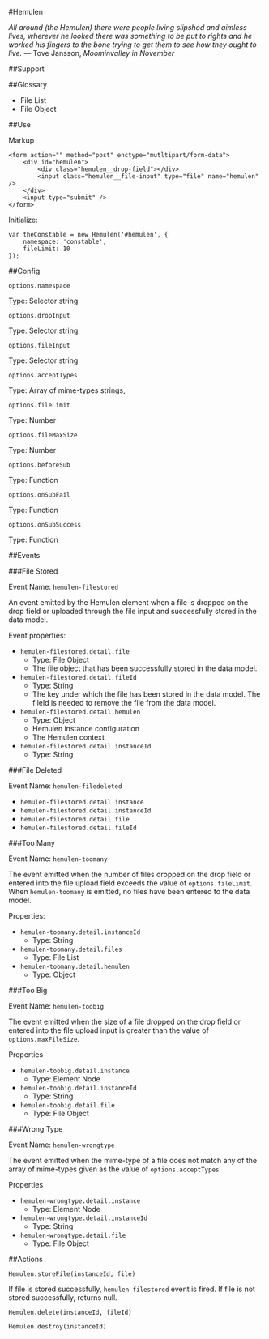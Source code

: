 #Hemulen

*All around (the Hemulen) there were people living slipshod and aimless lives, wherever he looked there was something to be put to rights and he worked his fingers to the bone trying to get them to see how they ought to live.* &mdash; Tove Jansson, *Moominvalley in November*

##Support

##Glossary

- File List
- File Object

##Use

Markup

    <form action="" method="post" enctype="mutltipart/form-data">
        <div id="hemulen">
            <div class="hemulen__drop-field"></div>
            <input class="hemulen__file-input" type="file" name="hemulen" />
        </div>
        <input type="submit" />
    </form>

Initialize:

    var theConstable = new Hemulen('#hemulen', {
        namespace: 'constable',
        fileLimit: 10
    });


##Config

`options.namespace`

Type: Selector string

`options.dropInput`

Type: Selector string

`options.fileInput`

Type: Selector string

`options.acceptTypes`

Type: Array of mime-types strings, 

`options.fileLimit`

Type: Number

`options.fileMaxSize`

Type: Number

`options.beforeSub`

Type: Function

`options.onSubFail`

Type: Function

`options.onSubSuccess`

Type: Function

##Events

###File Stored

Event Name: `hemulen-filestored`

An event emitted by the Hemulen element when a file is dropped on the drop field or uploaded through the file input and successfully stored in the data model.

Event properties:

- `hemulen-filestored.detail.file`
    + Type: File Object
    + The file object that has been successfully stored in the data model.
- `hemulen-filestored.detail.fileId`
    + Type: String
    + The key under which the file has been stored in the data model. The fileId is needed to remove the file from the data model.
- `hemulen-filestored.detail.hemulen`
    + Type: Object
    + Hemulen instance configuration
    + The Hemulen context
- `hemulen-filestored.detail.instanceId`
    + Type: String

###File Deleted

Event Name: `hemulen-filedeleted`

- `hemulen-filestored.detail.instance`
- `hemulen-filestored.detail.instanceId`
- `hemulen-filestored.detail.file`
- `hemulen-filestored.detail.fileId`


###Too Many

Event Name: `hemulen-toomany`

The event emitted when the number of files dropped on the drop field or entered into the file upload field exceeds the value of `options.fileLimit`. When `hemulen-toomany` is emitted, no files have been entered to the data model.

Properties:

- `hemulen-toomany.detail.instanceId`
    + Type: String
- `hemulen-toomany.detail.files`
    + Type: File List
- `hemulen-toomany.detail.hemulen`
    + Type: Object

###Too Big

Event Name: `hemulen-toobig`

The event emitted when the size of a file dropped on the drop field or entered into the file upload input is greater than the value of `options.maxFileSize`.

Properties

- `hemulen-toobig.detail.instance`
    + Type: Element Node
- `hemulen-toobig.detail.instanceId`
    + Type: String
- `hemulen-toobig.detail.file`
    + Type: File Object

###Wrong Type

Event Name: `hemulen-wrongtype`

The event emitted when the mime-type of a file does not match any of the array of mime-types given as the value of `options.acceptTypes`

Properties

- `hemulen-wrongtype.detail.instance`
    + Type: Element Node
- `hemulen-wrongtype.detail.instanceId`
    + Type: String
- `hemulen-wrongtype.detail.file`
    + Type: File Object

##Actions

`Hemulen.storeFile(instanceId, file)`

If file is stored successfully, `hemulen-filestored` event is fired. If file is not stored successfully, returns null.

`Hemulen.delete(instanceId, fileId)`

`Hemulen.destroy(instanceId)`